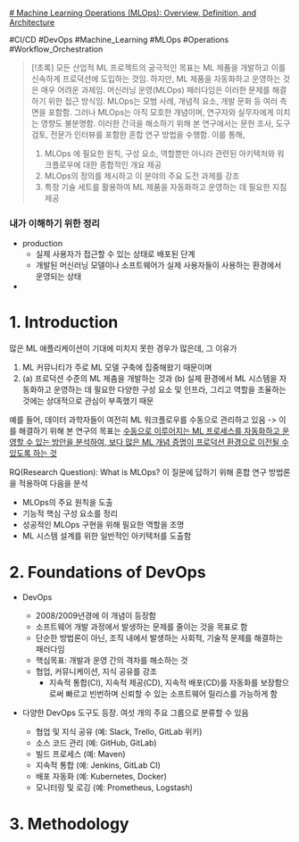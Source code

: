 [# Machine Learning Operations (MLOps): Overview, Definition, and Architecture](https://arxiv.org/abs/2205.02302)


#CI/CD #DevOps #Machine_Learning #MLOps #Operations #Workflow_Orchestration

>[!초록] 
>모든 산업적 ML 프로젝트의 궁극적인 목표는 ML 제품을 개발하고 이를 신속하게 프로덕션에 도입하는 것임.
>하지만, ML 제품을 자동화하고 운영하는 것은 매우 어려운 과제임.
>머신러닝 운영(MLOps) 패러다임은 이러한 문제를 해결하기 위한 접근 방식임.
>MLOps는 모범 사례, 개념적 요소, 개발 문화 등 여러 측면을 포함함.
>그러나 MLOps는 아직 모호한 개념이며, 연구자와 실무자에게 미치는 영향도 불분명함.
>이러한 간극을 해소하기 위해 본 연구에서는 문헌 조사, 도구 검토, 전문가 인터뷰를 포함한 혼합 연구 방법을 수행함.
>이를 통해, 
>1. MLOps 에 필요한 원칙, 구성 요소, 역할뿐만 아니라 관련된 아키텍처와 워크플로우에 대한 종합적인 개요 제공
>2. MLOps의 정의를 제시하고 이 분야의 주요 도전 과제를 강조
>3. 특정 기술 세트를 활용하여 ML 제품을 자동화하고 운영하는 데 필요한 지침 제공

### 내가 이해하기 위한 정리
- production
	- 실제 사용자가 접근할 수 있는 상태로 배포된 단계
	- 개발된 머신러닝 모델이나 소프트웨어가 실제 사용자들이 사용하는 환경에서 운영되는 상태
- 
# 1. Introduction
많은 ML 애플리케이션이 기대에 미치지 못한 경우가 많은데, 그 이유가
1. ML 커뮤니티가 주로 ML 모델 구축에 집중해왔기 때문이며
2. (a) 프로덕션 수준의 ML 제춤을 개발하는 것과 (b) 실제 환경에서 ML 시스템을 자동화하고 운영하는 데 필요한 다양한 구성 요소 및 인프라, 그리고 역할을 조율하는 것에는 상대적으로 관심이 부족했기 때문

예를 들어, 데이터 과학자들이 여전히 ML 워크플로우를 수동으로 관리하고 있음
-> 이를 해결하기 위해 본 연구의 목표는 <u>수동으로 이루어지는 ML 프로세스를 자동화하고 운영할 수 있는 방안을 분석하여, 보다 많은 ML 개념 증명이 프로덕션 환경으로 이전될 수 있도록 하는 것</u>

RQ(Research Question): What is MLOps?
이 질문에 답하기 위해 혼합 연구 방법론을 적용하여 다음을 분석
- MLOps의 주요 원칙을 도출
- 기능적 핵심 구성 요소를 정리
- 성공적인 MLOps 구현을 위해 필요한 역할을 조명
- ML 시스템 설계를 위한 일반적인 아키텍처를 도출함

# 2. Foundations of DevOps
- DevOps
	- 2008/2009년경에 이 개념이 등장함
	- 소프트웨어 개발 과정에서 발생하는 문제를 줄이는 것을 목표로 함
	- 단순한 방법론이 아닌, 조직 내에서 발생하는 사회적, 기술적 문제를 해결하는 패러다임
	- 핵심목표: 개발과 운영 간의 격차를 해소하는 것
	- 협업, 커뮤니케이션, 지식 공유를 강조
		- 지속적 통합(CI), 지속적 제공(CD), 지속적 배포(CD)를 자동화를 보장함으로써 빠르고 빈번하며 신뢰할 수 있는 소프트웨어 릴리스를 가능하게 함
	
- 다양한 DevOps 도구도 등장. 여섯 개의 주요 그룹으로 분류할 수 있음
	- 협업 및 지식 공유 (예: Slack, Trello, GitLab 위키)
	- 소스 코드 관리 (예: GitHub, GitLab)
	- 빌드 프로세스 (예: Maven)
	- 지속적 통합 (예: Jenkins, GitLab CI)
	- 배포 자동화 (예: Kubernetes, Docker)
	- 모니터링 및 로깅 (예: Prometheus, Logstash)
# 3. Methodology

